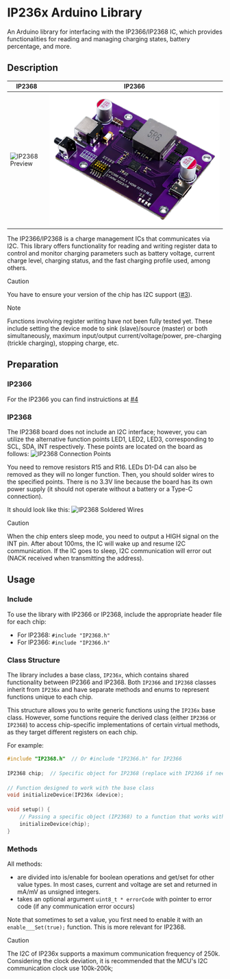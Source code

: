 # IP236x Arduino Library

An Arduino library for interfacing with the IP2366/IP2368 IC, which provides functionalities for reading and managing charging states, battery percentage, and more.

## Description

| IP2368 | IP2366 |
|---|---|
| ![IP2368 Preview](assets/img/IP2368_preview.png) | ![IP2368 Preview](assets/img/IP2366_preview.png) |

The IP2366/IP2368 is a charge management ICs that communicates via I2C. This library offers functionality for reading and writing register data to control and monitor charging parameters such as battery voltage, current charge level, charging status, and the fast charging profile used, among others.

> [!CAUTION]  
> You have to ensure your version of the chip has I2C support ([#3](https://github.com/D-314/IP2368-Arduino-Library/issues/3)).

> [!NOTE]  
> Functions involving register writing have not been fully tested yet. These include setting the device mode to sink (slave)/source (master) or both simultaneously, maximum input/output current/voltage/power, pre-charging (trickle charging), stopping charge, etc.

## Preparation

### IP2366

For the IP2366 you can find instruictions at [#4](https://github.com/D-314/IP2368-Arduino-Library/issues/4#issuecomment-2453653145)

### IP2368

The IP2368 board does not include an I2C interface; however, you can utilize the alternative function points LED1, LED2, LED3, corresponding to SCL, SDA, INT respectively. These points are located on the board as follows:
![IP2368 Connection Points](assets/img/IP2368_connection_points.png)

You need to remove resistors R15 and R16. LEDs D1-D4 can also be removed as they will no longer function. Then, you should solder wires to the specified points. There is no 3.3V line because the board has its own power supply (it should not operate without a battery or a Type-C connection).

It should look like this:
![IP2368 Soldered Wires](assets/img/IP2368_soldered_wires.png)



> [!CAUTION]  
> When the chip enters sleep mode, you need to output a HIGH signal on the INT pin. After about 100ms, the IC will wake up and resume I2C communication. If the IC goes to sleep, I2C communication will error out (NACK received when transmitting the address).

## Usage

### Include

To use the library with IP2366 or IP2368, include the appropriate header file for each chip:

- For IP2368: `#include "IP2368.h"`
- For IP2366: `#include "IP2366.h"`

### Class Structure

The library includes a base class, `IP236x`, which contains shared functionality between IP2366 and IP2368. Both `IP2366` and `IP2368` classes inherit from `IP236x` and have separate methods and enums to represent functions unique to each chip.

This structure allows you to write generic functions using the `IP236x` base class. However, some functions require the derived class (either `IP2366` or `IP2368`) to access chip-specific implementations of certain virtual methods, as they target different registers on each chip.

For example:

```cpp
#include "IP2368.h"  // Or #include "IP2366.h" for IP2366

IP2368 chip;  // Specific object for IP2368 (replace with IP2366 if needed)

// Function designed to work with the base class
void initializeDevice(IP236x &device);

void setup() {
    // Passing a specific object (IP2368) to a function that works with the general base class (IP236x)
    initializeDevice(chip);
}
```

### Methods

All methods:
 - are divided into is/enable for boolean operations and get/set for other value types. In most cases, current and voltage are set and returned in mA/mV as unsigned integers.
 - takes an optional argument `uint8_t * errorCode` with pointer to error code (if any communication error occurs)

Note that sometimes to set a value, you first need to enable it with an `enable___Set(true);` function. This is more relevant for IP2368.

> [!CAUTION]  
> The I2C of IP236x supports a maximum communication frequency of 250k. Considering the clock
deviation, it is recommended that the MCU's I2C communication clock use 100k-200k;
